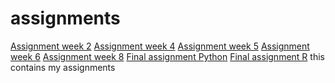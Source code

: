 # assignments
[Assignment week 2](https://github.com/florisvanlaarhoven/assignments/blob/master/Assignment_week_2.ipynb)
[Assignment week 4](https://github.com/florisvanlaarhoven/assignments/blob/master/Assignment_week_4(1).ipynb)
[Assignment week 5](https://github.com/florisvanlaarhoven/assignments/blob/master/Assignment_week_5.ipynb)
[Assignment week 6](https://github.com/florisvanlaarhoven/assignments/blob/master/assignment4(1).ipynb)
[Assignment week 8](https://github.com/florisvanlaarhoven/assignments/blob/master/assignment5.ipynb)
[Final assignment Python](https://github.com/florisvanlaarhoven/assignments/blob/master/Final_Assignment_Python_1_students.ipynb)
[Final assignment R](https://github.com/florisvanlaarhoven/assignments/blob/master/OECD_R_exam.ipynb)
this contains my assignments
